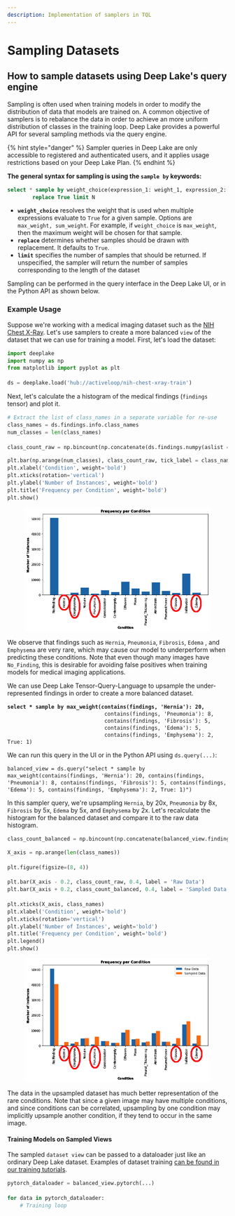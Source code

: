 ```yaml
---
description: Implementation of samplers in TQL
---
```


# Sampling Datasets

## How to sample datasets using Deep Lake's query engine

Sampling is often used when training models in order to modify the distribution of data that models are trained on. A common objective of samplers is to rebalance the data in order to achieve an more uniform distribution of classes in the training loop. Deep Lake provides a powerful API for several sampling methods via the query engine.&#x20;

{% hint style="danger" %}
Sampler queries in Deep Lake are only accessible to registered and authenticated users, and it applies usage restrictions based on your Deep Lake Plan.
{% endhint %}

**The general syntax for sampling is using the `sample by` keywords:**

```sql
select * sample by weight_choice(expression_1: weight_1, expression_2: weight_2, ...)
        replace True limit N
```

* **`weight_choice`** resolves the weight that is used when multiple expressions evaluate to `True` for a given sample. Options are `max_weight, sum_weight`. For example, if `weight_choice` is `max_weight`, then the maximum weight will be chosen for that sample.
* **`replace`** determines whether samples should be drawn with replacement. It defaults to `True`.
* **`limit`** specifies the number of samples that should be returned. If unspecified, the sampler will return the number of samples corresponding to the length of the dataset

Sampling can be performed in the query interface in the Deep Lake UI, or in the Python API as shown below.&#x20;

### Example Usage

Suppose we're working with a medical imaging dataset such as the [NIH Chest X-Ray](https://app.activeloop.ai/activeloop/nih-chest-xray-train). Let's use samplers to create a more balanced `view` of the dataset that we can use for training a model. First, let's load the dataset:

```python
import deeplake
import numpy as np
from matplotlib import pyplot as plt

ds = deeplake.load('hub://activeloop/nih-chest-xray-train')
```

Next, let's calculate the a histogram of the medical findings (`findings` tensor) and plot it.

```python
# Extract the list of class_names in a separate variable for re-use
class_names = ds.findings.info.class_names
num_classes = len(class_names)

class_count_raw = np.bincount(np.concatenate(ds.findings.numpy(aslist = True), axis=0))
```

```python
plt.bar(np.arange(num_classes), class_count_raw, tick_label = class_names)
plt.xlabel('Condition', weight='bold')
plt.xticks(rotation='vertical')
plt.ylabel('Number of Instances', weight='bold')
plt.title('Frequency per Condition', weight='bold')
plt.show()
```

<figure><img src="../../.gitbook/assets/nih_raw_histogram_edited_white.png" alt=""><figcaption></figcaption></figure>

We observe that findings such as `Hernia`, `Pneumonia`, `Fibrosis`, `Edema` , and `Emphysema` are very rare, which may cause our model to underperform when predicting these conditions. Note that even though many images have `No_Finding`, this is desirable for avoiding false positives when training models for medical imaging applications.

We can use Deep Lake Tensor-Query-Language to upsample the under-represented findings in order to create a more balanced dataset.

<pre class="language-sql"><code class="lang-sql"><strong>select * sample by max_weight(contains(findings, 'Hernia'): 20, 
</strong>                               contains(findings, 'Pneumonia'): 8, 
                               contains(findings, 'Fibrosis'): 5, 
                               contains(findings, 'Edema'): 5,
                               contains(findings, 'Emphysema'): 2, True: 1)
</code></pre>

We can run this query in the UI or in the Python API using `ds.query(...)`:

```
balanced_view = ds.query("select * sample by max_weight(contains(findings, 'Hernia'): 20, contains(findings, 'Pneumonia'): 8, contains(findings, 'Fibrosis'): 5, contains(findings, 'Edema'): 5, contains(findings, 'Emphysema'): 2, True: 1)")
```

In this sampler query, we're upsampling `Hernia`, by 20x, `Pneumonia` by 8x, `Fibrosis` by 5x, `Edema` by 5x, and `Emphysema` by 2x. Let's recalculate the histogram for the balanced dataset and compare it to the raw data histogram.&#x20;

```python
class_count_balanced = np.bincount(np.concatenate(balanced_view.findings.numpy(aslist = True), axis=0))
```

```python
X_axis = np.arange(len(class_names))

plt.figure(figsize=(8, 4))

plt.bar(X_axis - 0.2, class_count_raw, 0.4, label = 'Raw Data')
plt.bar(X_axis + 0.2, class_count_balanced, 0.4, label = 'Sampled Data')
  
plt.xticks(X_axis, class_names)
plt.xlabel('Condition', weight='bold')
plt.xticks(rotation='vertical')
plt.ylabel('Number of Instances', weight='bold')
plt.title('Frequency per Condition', weight='bold')
plt.legend()
plt.show()
```

<figure><img src="../../.gitbook/assets/nih_balanced_histogram_edited_white.png" alt=""><figcaption></figcaption></figure>

The data in the upsampled dataset has much better representation of the rare conditions. Note that since a given image may have multiple conditions, and since conditions can be correlated, upsampling by one condition may implicitly upsample another condition, if they tend to occur in the same image.&#x20;

#### Training Models on Sampled Views

The sampled `dataset view` can be passed to a dataloader just like an ordinary Deep Lake dataset. Examples of dataset training [can be found in our training tutorials](../dl/tutorials/training-models/).

```python
pytorch_dataloader = balanced_view.pytorch(...)

for data in pytorch_dataloader:
    # Training loop
```

